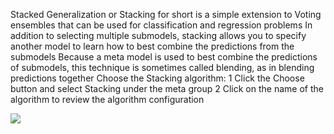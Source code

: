 Stacked Generalization or Stacking for short is a simple extension to Voting ensembles that can
be used for classification and regression problems In addition to selecting multiple submodels,
stacking allows you to specify another model to learn how to best combine the predictions from
the submodels Because a meta model is used to best combine the predictions of submodels,
this technique is sometimes called blending, as in blending predictions together Choose the
Stacking algorithm:
1 Click the Choose button and select Stacking under the meta group
2 Click on the name of the algorithm to review the algorithm configuration

![](https://github.com/fenago/katacoda-scenarios/raw/master/machine-learning-mastery-weka/machine-learning-mastery-weka-chapter-19/steps/images/109.png)


